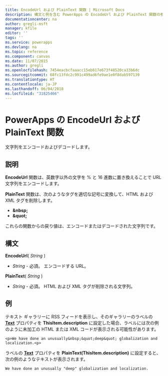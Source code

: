 ```yaml
---
title: EncodeUrl および PlainText 関数 | Microsoft Docs
description: 構文と例を含む PowerApps の EncodeUrl および PlainText 関数の参照情報
documentationcenter: na
author: gregli-msft
manager: kfile
editor: ''
tags: ''
ms.service: powerapps
ms.devlang: na
ms.topic: reference
ms.component: canvas
ms.date: 11/07/2015
ms.author: gregli
ms.openlocfilehash: 7454eacbcfaaacc15eb617e673f48520ca33b6dc
ms.sourcegitcommit: 68fc13fdc2c991c499ad6fe9ae1e0f8dab597139
ms.translationtype: HT
ms.contentlocale: ja-JP
ms.lasthandoff: 06/04/2018
ms.locfileid: "31825466"
---
```

# <a name="encodeurl-and-plaintext-functions-in-powerapps"></a>PowerApps の EncodeUrl および PlainText 関数
文字列をエンコードおよびデコードします。

## <a name="description"></a>説明
**EncodeUrl** 関数は、英数字以外の文字を % と 16 進数に置き換えることで URL 文字列をエンコードします。  

**PlainText** 関数は、次のようなタグを適切な記号に変換して、HTML および XML タグを削除します。

* **&amp;nbsp;**
* **&amp;quot;**

これらの関数からの戻り値は、エンコードまたはデコードされた文字列です。   

## <a name="syntax"></a>構文
**EncodeUrl**( *String* )

* *String* - 必須。  エンコードする URL。

**PlainText**( *String* )

* *String* - 必須。 HTML および XML タグが削除される文字列。

## <a name="examples"></a>例
テキスト ギャラリーに RSS フィードを表示し、そのギャラリーのラベルの **[Text](../controls/properties-core.md)** プロパティを **ThisItem.description** に設定した場合、ラベルには次の例のように未加工の HTML または XML コードが表示される可能性があります。

    <p>We have done an unusually&nbsp;&quot;deep&quot; globalization and localization.<p>

ラベルの **[Text](../controls/properties-core.md)** プロパティを **PlainText(ThisItem.description)** に設定すると、次の例のようなテキストが表示されます。

    We have done an unusually "deep" globalization and localization.
